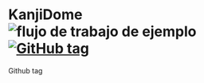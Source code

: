 # KanjiDome ![flujo de trabajo de ejemplo](https://github.com/OriolOr/KanjiDome/actions/workflows/dotnet.yml/badge.svg) [![GitHub tag](https://img.shields.io/github/tag/Naereen/StrapDown.js.svg)](https://GitHub.com/Naereen/StrapDown.js/tags/)
Github tag





